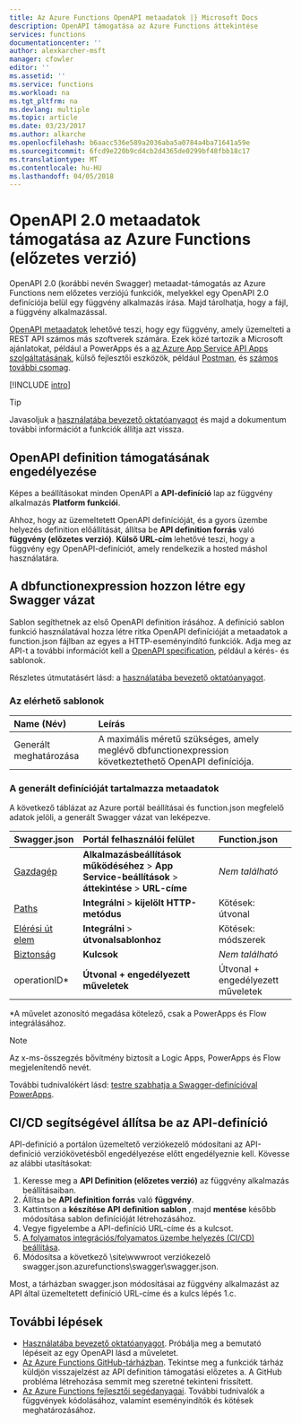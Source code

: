 ```yaml
---
title: Az Azure Functions OpenAPI metaadatok |} Microsoft Docs
description: OpenAPI támogatása az Azure Functions áttekintése
services: functions
documentationcenter: ''
author: alexkarcher-msft
manager: cfowler
editor: ''
ms.assetid: ''
ms.service: functions
ms.workload: na
ms.tgt_pltfrm: na
ms.devlang: multiple
ms.topic: article
ms.date: 03/23/2017
ms.author: alkarche
ms.openlocfilehash: b6aacc536e589a2036aba5a0784a4ba71641a59e
ms.sourcegitcommit: 6fcd9e220b9cd4cb2d4365de0299bf48fbb18c17
ms.translationtype: MT
ms.contentlocale: hu-HU
ms.lasthandoff: 04/05/2018
---
```

# <a name="openapi-20-metadata-support-in-azure-functions-preview"></a>OpenAPI 2.0 metaadatok támogatása az Azure Functions (előzetes verzió)
OpenAPI 2.0 (korábbi nevén Swagger) metaadat-támogatás az Azure Functions nem előzetes verziójú funkciók, melyekkel egy OpenAPI 2.0 definíciója belül egy függvény alkalmazás írása. Majd tárolhatja, hogy a fájl, a függvény alkalmazással.

[OpenAPI metaadatok](http://swagger.io/) lehetővé teszi, hogy egy függvény, amely üzemelteti a REST API számos más szoftverek számára. Ezek közé tartozik a Microsoft ajánlatokat, például a PowerApps és a [az Azure App Service API Apps szolgáltatásának](../app-service/app-service-web-overview.md), külső fejlesztői eszközök, például [Postman](https://www.getpostman.com/docs/importing_swagger), és [számos további csomag](http://swagger.io/tools/).

[!INCLUDE [intro](../../includes/functions-bindings-intro.md)]

>[!TIP]
>Javasoljuk a [használatába bevezető oktatóanyagot](./functions-api-definition-getting-started.md) és majd a dokumentum további információt a funkciók állítja azt vissza.

## <a name="enable"></a>OpenAPI definition támogatásának engedélyezése
Képes a beállításokat minden OpenAPI a **API-definíció** lap az függvény alkalmazás **Platform funkciói**.

Ahhoz, hogy az üzemeltetett OpenAPI definícióját, és a gyors üzembe helyezés definition előállítását, állítsa be **API definition forrás** való **függvény (előzetes verzió)**. **Külső URL-cím** lehetővé teszi, hogy a függvény egy OpenAPI-definíciót, amely rendelkezik a hosted máshol használatára.

## <a name="generate-definition"></a>A dbfunctionexpression hozzon létre egy Swagger vázat
Sablon segíthetnek az első OpenAPI definition írásához. A definíció sablon funkció használatával hozza létre ritka OpenAPI definícióját a metaadatok a function.json fájlban az egyes a HTTP-eseményindító funkciók. Adja meg az API-t a további információt kell a [OpenAPI specification](http://swagger.io/specification/), például a kérés- és sablonok.

Részletes útmutatásért lásd: a [használatába bevezető oktatóanyagot](./functions-api-definition-getting-started.md).

### <a name="templates"></a>Az elérhető sablonok

|Name (Név)| Leírás |
|:-----|:-----|
|Generált meghatározása|A maximális méretű szükséges, amely meglévő dbfunctionexpression következtethető OpenAPI definíciója.|

### <a name="quickstart-details"></a>A generált definícióját tartalmazza metaadatok

A következő táblázat az Azure portál beállításai és function.json megfelelő adatok jelöli, a generált Swagger vázat van leképezve.

|Swagger.json|Portál felhasználói felület|Function.json|
|:----|:-----|:-----|
|[Gazdagép](http://swagger.io/specification/#fixed-fields-15)|**Alkalmazásbeállítások működéséhez** > **App Service-beállítások** > **áttekintése** > **URL-címe**|*Nem található*
|[Paths](http://swagger.io/specification/#paths-object-29)|**Integrálni** > **kijelölt HTTP-metódus**|Kötések: útvonal
|[Elérési út elem](http://swagger.io/specification/#path-item-object-32)|**Integrálni** > **útvonalsablonhoz**|Kötések: módszerek
|[Biztonság](http://swagger.io/specification/#security-scheme-object-112)|**Kulcsok**|*Nem található*|
|operationID*|**Útvonal + engedélyezett műveletek**|Útvonal + engedélyezett műveletek|

\*A művelet azonosító megadása kötelező, csak a PowerApps és Flow integrálásához.
> [!NOTE]
> Az x-ms-összegzés bővítmény biztosít a Logic Apps, PowerApps és Flow megjelenítendő nevét.
>
> További tudnivalókért lásd: [testre szabhatja a Swagger-definícióval PowerApps](https://powerapps.microsoft.com/tutorials/customapi-how-to-swagger/).

## <a name="CICD"></a>CI/CD segítségével állítsa be az API-definíció

 API-definíció a portálon üzemeltető verziókezelő módosítani az API-definíció verziókövetésből engedélyezése előtt engedélyeznie kell. Kövesse az alábbi utasításokat:

1. Keresse meg a **API Definition (előzetes verzió)** az függvény alkalmazás beállításaiban.
  1. Állítsa be **API definition forrás** való **függvény**.
  1. Kattintson a **készítése API definition sablon** , majd **mentése** később módosítása sablon definícióját létrehozásához.
  1. Vegye figyelembe a API-definíció URL-címe és a kulcsot.
1. [A folyamatos integrációs/folyamatos üzembe helyezés (CI/CD) beállítása](https://docs.microsoft.com/azure/azure-functions/functions-continuous-deployment#continuous-deployment-requirements).
2. Módosítsa a következő \site\wwwroot verziókezelő swagger.json\.azurefunctions\swagger\swagger.json.

Most, a tárházban swagger.json módosításai az függvény alkalmazást az API által üzemeltetett definíció URL-címe és a kulcs lépés 1.c.

## <a name="next-steps"></a>További lépések
* [Használatába bevezető oktatóanyagot](functions-api-definition-getting-started.md). Próbálja meg a bemutató lépéseit az egy OpenAPI lásd a műveletet.
* [Az Azure Functions GitHub-tárházban](https://github.com/Azure/Azure-Functions/). Tekintse meg a funkciók tárház küldjön visszajelzést az API definition támogatási előzetes a. A GitHub probléma létrehozása semmit meg szeretné tekinteni frissített.
* [Az Azure Functions fejlesztői segédanyagai](functions-reference.md). További tudnivalók a függvények kódolásához, valamint eseményindítók és kötések meghatározásához.
